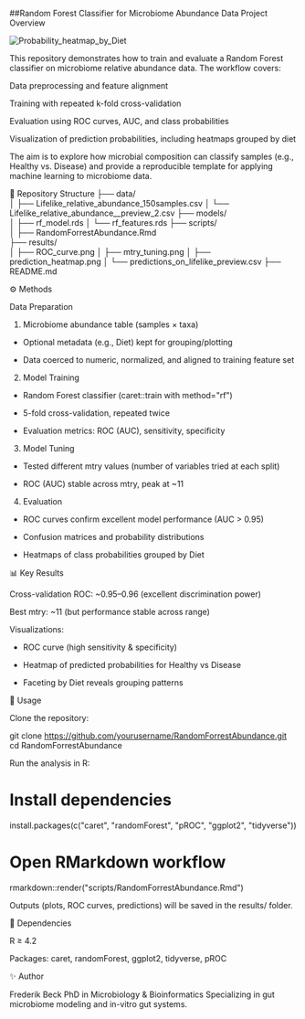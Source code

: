 ##Random Forest Classifier for Microbiome Abundance Data
Project Overview

![Probability_heatmap_by_Diet](https://github.com/user-attachments/assets/4864298c-ec7c-451f-9cb6-992f19b9c467)

This repository demonstrates how to train and evaluate a Random Forest classifier on microbiome relative abundance data.
The workflow covers:


Data preprocessing and feature alignment

Training with repeated k-fold cross-validation

Evaluation using ROC curves, AUC, and class probabilities

Visualization of prediction probabilities, including heatmaps grouped by diet

The aim is to explore how microbial composition can classify samples (e.g., Healthy vs. Disease) and provide a reproducible template for applying machine learning to microbiome data.

📂 Repository Structure
├── data/                
│   ├── Lifelike_relative_abundance_150samples.csv
│   └── Lifelike_relative_abundance__preview_2.csv
├── models/             
│   ├── rf_model.rds
│   └── rf_features.rds
├── scripts/             
│   ├── RandomForrestAbundance.Rmd   
├── results/           
│   ├── ROC_curve.png
│   ├── mtry_tuning.png
│   ├── prediction_heatmap.png
│   └── predictions_on_lifelike_preview.csv
├── README.md       


⚙️ Methods

Data Preparation

1. Microbiome abundance table (samples × taxa)

- Optional metadata (e.g., Diet) kept for grouping/plotting

- Data coerced to numeric, normalized, and aligned to training feature set

2. Model Training

- Random Forest classifier (caret::train with method="rf")

- 5-fold cross-validation, repeated twice

- Evaluation metrics: ROC (AUC), sensitivity, specificity

3. Model Tuning

- Tested different mtry values (number of variables tried at each split)

- ROC (AUC) stable across mtry, peak at ~11

4. Evaluation

- ROC curves confirm excellent model performance (AUC > 0.95)

- Confusion matrices and probability distributions

- Heatmaps of class probabilities grouped by Diet


📊 Key Results

Cross-validation ROC: ~0.95–0.96 (excellent discrimination power)

Best mtry: ~11 (but performance stable across range)

Visualizations:

- ROC curve (high sensitivity & specificity)

- Heatmap of predicted probabilities for Healthy vs Disease

- Faceting by Diet reveals grouping patterns


🚀 Usage

Clone the repository:

git clone https://github.com/yourusername/RandomForrestAbundance.git
cd RandomForrestAbundance


Run the analysis in R:

# Install dependencies
install.packages(c("caret", "randomForest", "pROC", "ggplot2", "tidyverse"))

# Open RMarkdown workflow
rmarkdown::render("scripts/RandomForrestAbundance.Rmd")


Outputs (plots, ROC curves, predictions) will be saved in the results/ folder.

🔧 Dependencies

R ≥ 4.2

Packages: caret, randomForest, ggplot2, tidyverse, pROC



✨ Author

Frederik Beck
PhD in Microbiology & Bioinformatics
Specializing in gut microbiome modeling and in-vitro gut systems.
